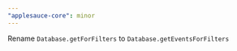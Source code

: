 ```yaml
---
"applesauce-core": minor
---
```


Rename `Database.getForFilters` to `Database.getEventsForFilters`
